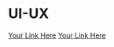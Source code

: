 # UI-UX


[Your Link Here](https://www.figma.com/design/HkAsh3BX0gnRTvULNecDyL/sample2?node-id=0-1&m=dev&t=BbIgRpNWYBqu5aHz-1)
[Your Link Here](https://www.figma.com/design/J38lWXrqHI9qnZyTnblpf3/Project?node-id=0-1&t=Raye14MRfO2h6xmg-1)
